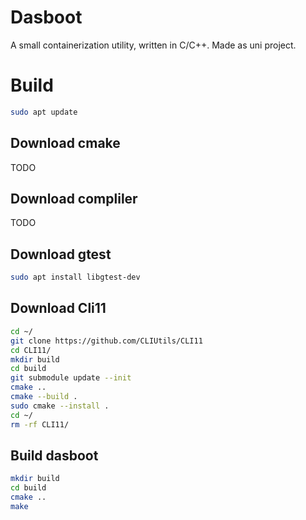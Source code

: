 # Dasboot

A small containerization utility, written in C/C++. Made as uni project.

# Build

```bash
sudo apt update
```

## Download cmake

TODO

## Download compliler

TODO

## Download gtest

```bash
sudo apt install libgtest-dev
```

## Download Cli11

```bash
cd ~/
git clone https://github.com/CLIUtils/CLI11
cd CLI11/
mkdir build
cd build
git submodule update --init
cmake ..
cmake --build .
sudo cmake --install .
cd ~/
rm -rf CLI11/
```

## Build dasboot

```bash
mkdir build
cd build
cmake ..
make
```
